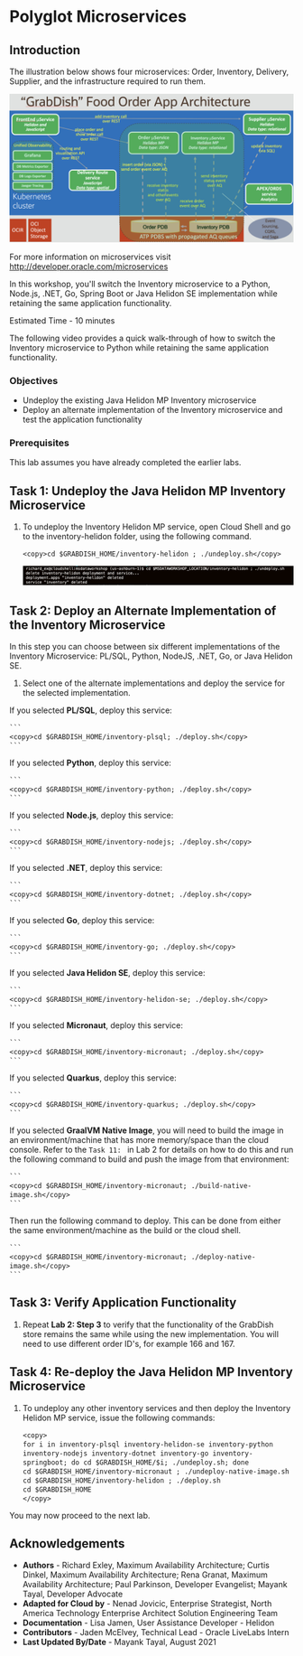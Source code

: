 # Polyglot Microservices

## Introduction

The illustration below shows four microservices: Order, Inventory, Delivery, Supplier, and the infrastructure required to run them.

![Microservices Architecture](images/architecture.png " ")

For more information on microservices visit http://developer.oracle.com/microservices

In this workshop, you'll switch the Inventory microservice to a Python, Node.js, .NET, Go, Spring Boot or Java Helidon SE implementation while retaining the same application functionality.

Estimated Time - 10 minutes

The following video provides a quick walk-through of how to switch the Inventory microservice to Python while retaining the same application functionality.

[](youtube:zltpjX721PA)

### Objectives

-   Undeploy the existing Java Helidon MP Inventory microservice
-   Deploy an alternate implementation of the Inventory microservice and test the application functionality

### Prerequisites

This lab assumes you have already completed the earlier labs.

## Task 1: Undeploy the Java Helidon MP Inventory Microservice

1. To undeploy the Inventory Helidon MP service, open Cloud Shell and go to the
    inventory-helidon folder, using the following command.

    ```
    <copy>cd $GRABDISH_HOME/inventory-helidon ; ./undeploy.sh</copy>
    ```

   ![Undeploy Inventory Service](images/undeploy-inventory-helidon-mp.png " ")

## Task 2: Deploy an Alternate Implementation of the Inventory Microservice

In this step you can choose between six different implementations of the Inventory Microservice: PL/SQL, Python, NodeJS, .NET, Go, or Java Helidon SE.

1. Select one of the alternate implementations and deploy the service for the selected implementation.  

  If you selected **PL/SQL**, deploy this service:

    ```
    <copy>cd $GRABDISH_HOME/inventory-plsql; ./deploy.sh</copy>
    ```

   If you selected **Python**, deploy this service:

    ```
    <copy>cd $GRABDISH_HOME/inventory-python; ./deploy.sh</copy>
    ```

   If you selected **Node.js**, deploy this service:

    ```
    <copy>cd $GRABDISH_HOME/inventory-nodejs; ./deploy.sh</copy>
    ```

   If you selected **.NET**, deploy this service:

    ```
    <copy>cd $GRABDISH_HOME/inventory-dotnet; ./deploy.sh</copy>
    ```

   If you selected **Go**, deploy this service:

    ```
    <copy>cd $GRABDISH_HOME/inventory-go; ./deploy.sh</copy>
    ```

   If you selected **Java Helidon SE**, deploy this service:

    ```
    <copy>cd $GRABDISH_HOME/inventory-helidon-se; ./deploy.sh</copy>
    ```

   If you selected **Micronaut**, deploy this service:

    ```
    <copy>cd $GRABDISH_HOME/inventory-micronaut; ./deploy.sh</copy>
    ```

   If you selected **Quarkus**, deploy this service:

    ```
    <copy>cd $GRABDISH_HOME/inventory-quarkus; ./deploy.sh</copy>
    ```

   If you selected **GraalVM Native Image**, you will need to build the image in an environment/machine that has more memory/space than the cloud console.
   Refer to the `Task 11: ` in Lab 2 for details on how to do this and run the following command to build and push the image from that environment:

    ```
    <copy>cd $GRABDISH_HOME/inventory-micronaut; ./build-native-image.sh</copy>
    ```

   Then run the following command to deploy. This can be done from either the same environment/machine as the build or the cloud shell.

    ```
    <copy>cd $GRABDISH_HOME/inventory-micronaut; ./deploy-native-image.sh</copy>
    ```

## Task 3: Verify Application Functionality

1. Repeat **Lab 2: Step 3** to verify that the functionality of the GrabDish store remains the same while using the new implementation. You will need to use different order ID's, for example 166 and 167.

## Task 4: Re-deploy the Java Helidon MP Inventory Microservice

1. To undeploy any other inventory services and then deploy the Inventory Helidon MP service, issue the following commands:

    ```
    <copy>
    for i in inventory-plsql inventory-helidon-se inventory-python inventory-nodejs inventory-dotnet inventory-go inventory-springboot; do cd $GRABDISH_HOME/$i; ./undeploy.sh; done
    cd $GRABDISH_HOME/inventory-micronaut ; ./undeploy-native-image.sh
    cd $GRABDISH_HOME/inventory-helidon ; ./deploy.sh
    cd $GRABDISH_HOME
    </copy>
    ```

You may now proceed to the next lab.

## Acknowledgements
* **Authors** - Richard Exley, Maximum Availability Architecture; Curtis Dinkel, Maximum Availability Architecture; Rena Granat, Maximum Availability Architecture; Paul Parkinson, Developer Evangelist; Mayank Tayal, Developer Advocate
* **Adapted for Cloud by** -  Nenad Jovicic, Enterprise Strategist, North America Technology Enterprise Architect Solution Engineering Team
* **Documentation** - Lisa Jamen, User Assistance Developer - Helidon
* **Contributors** - Jaden McElvey, Technical Lead - Oracle LiveLabs Intern
* **Last Updated By/Date** - Mayank Tayal, August 2021
